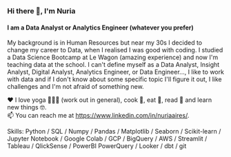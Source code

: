 ### Hi there 🍓, I'm Nuria
#### I am a Data Analyst or Analytics Engineer (whatever you prefer)

My background is in Human Resources but near my 30s I decided to change my career to Data, when I realised I was good with coding. I studied a Data Science Bootcamp at Le Wagon (amazing experience) and now I'm teaching data at the school. I can't define myself as a Data Analyst, Insight Analyst, Digital Analyst, Analytics Engineer, or Data Engineer..., I like to work with data and if I don't know about some specific topic I'll figure it out, I like challenges and I'm not afraid of something new.

❤️  I love yoga 🧘🏻‍♀️ (work out in general), cook 🍉, eat 🍣, read 📖 and learn new things 🤓.  
📫 You can reach me at https://www.linkedin.com/in/nuriaaires/.   

Skills: Python / SQL / Numpy / Pandas / Matplotlib / Seaborn / Scikit-learn / Jupyter Notebook / Google Colab / GCP / BigQuery / AWS / Streamlit / Tableau / QlickSense / PowerBI PowerQuery / Looker / dbt / git

<!--
**nairesc/nairesc** is a ✨ _special_ ✨ repository because its `README.md` (this file) appears on your GitHub profile.

